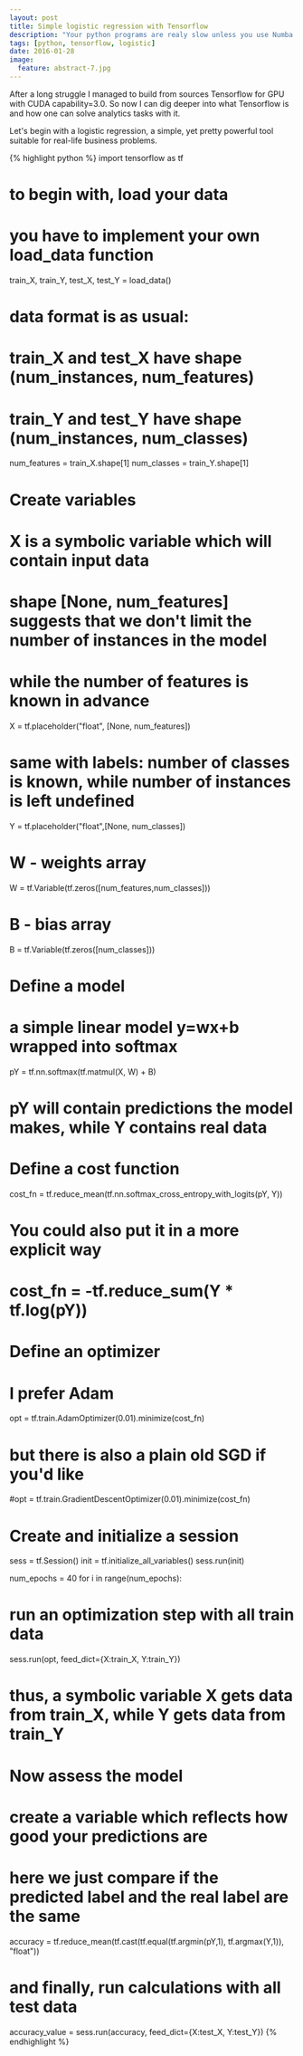 ```yaml
---
layout: post
title: Simple logistic regression with Tensorflow
description: "Your python programs are realy slow unless you use Numba. Part 2."
tags: [python, tensorflow, logistic]
date: 2016-01-28
image:
  feature: abstract-7.jpg
---
```


After a long struggle I managed to build from sources Tensorflow for GPU with CUDA capability=3.0.
So now I can dig deeper into what Tensorflow is and how one can solve analytics tasks with it.

Let's begin with a logistic regression, a simple, yet pretty powerful tool suitable for real-life business problems.

{% highlight python %}
import tensorflow as tf

# to begin with, load your data
# you have to implement your own load_data function
train_X, train_Y, test_X, test_Y = load_data()

# data format is as usual:
# train_X and test_X have shape (num_instances, num_features)
# train_Y and test_Y have shape (num_instances, num_classes)
num_features = train_X.shape[1]
num_classes = train_Y.shape[1]

# Create variables
# X is a symbolic variable which will contain input data
# shape [None, num_features] suggests that we don't limit the number of instances in the model
# while the number of features is known in advance
X = tf.placeholder("float", [None, num_features])
# same with labels: number of classes is known, while number of instances is left undefined
Y = tf.placeholder("float",[None, num_classes])

# W - weights array
W = tf.Variable(tf.zeros([num_features,num_classes]))
# B - bias array
B = tf.Variable(tf.zeros([num_classes]))

# Define a model
# a simple linear model y=wx+b wrapped into softmax
pY = tf.nn.softmax(tf.matmul(X, W) + B)
# pY will contain predictions the model makes, while Y contains real data

# Define a cost function
cost_fn = tf.reduce_mean(tf.nn.softmax_cross_entropy_with_logits(pY, Y))
# You could also put it in a more explicit way
# cost_fn = -tf.reduce_sum(Y * tf.log(pY))

# Define an optimizer
# I prefer Adam
opt = tf.train.AdamOptimizer(0.01).minimize(cost_fn)
# but there is also a plain old SGD if you'd like
#opt = tf.train.GradientDescentOptimizer(0.01).minimize(cost_fn)

# Create and initialize a session
sess = tf.Session()
init = tf.initialize_all_variables()
sess.run(init)

num_epochs = 40
for i in range(num_epochs):
  # run an optimization step with all train data
  sess.run(opt, feed_dict={X:train_X, Y:train_Y})
  # thus, a symbolic variable X gets data from train_X, while Y gets data from train_Y

# Now assess the model
# create a variable which reflects how good your predictions are
# here we just compare if the predicted label and the real label are the same
accuracy = tf.reduce_mean(tf.cast(tf.equal(tf.argmin(pY,1), tf.argmax(Y,1)), "float"))
# and finally, run calculations with all test data
accuracy_value = sess.run(accuracy, feed_dict={X:test_X, Y:test_Y})
{% endhighlight %}
